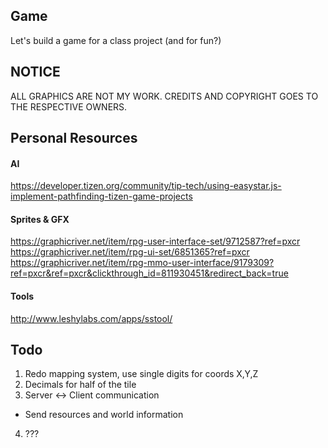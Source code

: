 ## Game
Let's build a game for a class project (and for fun?)


## NOTICE
ALL GRAPHICS ARE NOT MY WORK. CREDITS AND COPYRIGHT GOES TO THE RESPECTIVE OWNERS.


## Personal Resources
#### AI 
https://developer.tizen.org/community/tip-tech/using-easystar.js-implement-pathfinding-tizen-game-projects


#### Sprites & GFX
https://graphicriver.net/item/rpg-user-interface-set/9712587?ref=pxcr
https://graphicriver.net/item/rpg-ui-set/6851365?ref=pxcr
https://graphicriver.net/item/rpg-mmo-user-interface/9179309?ref=pxcr&ref=pxcr&clickthrough_id=811930451&redirect_back=true


#### Tools
http://www.leshylabs.com/apps/sstool/


## Todo
1. Redo mapping system, use single digits for coords X,Y,Z
2. Decimals for half of the tile
3. Server <-> Client communication
 * Send resources and world information
4. ???
